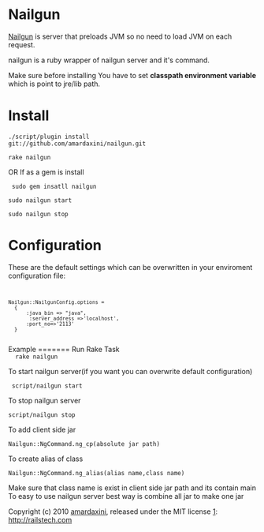 Nailgun
=======
  [Nailgun][1] is server that preloads JVM so no need to load JVM on each request.


   nailgun is a ruby wrapper of nailgun server and it's command.


  Make sure before installing You have to set **classpath environment variable**
  which is point to jre/lib path.


  [1]:http://martiansoftware.com/nailgun
Install
=======

<code>./script/plugin install git://github.com/amardaxini/nailgun.git</code>

<code>rake nailgun</code>

OR If as a gem is install

<code> sudo gem insatll nailgun </code>

<code>sudo nailgun start</code>

<code>sudo nailgun stop</code>

Configuration
==============

These are the default settings which can be overwritten in your enviroment configuration file:
<code>


    Nailgun::NailgunConfig.options =
      {
          :java_bin => "java",
           :server_address =>'localhost',
          :port_no=>'2113'
      }


</code>
Example
=======
Run Rake Task
<code>
  rake nailgun
</code>

To start nailgun server(if you want you can overwrite default configuration)

<code> script/nailgun start</code>

To stop nailgun server

<code>script/nailgun stop</code>

To add client side jar

<code>Nailgun::NgCommand.ng_cp(absolute jar path)</code>

To create alias of class

<code>Nailgun::NgCommand.ng_alias(alias name,class name)</code>

Make sure that class name is exist in client side jar path and its contain main
To easy to use nailgun server best way is combine all jar to make one jar

Copyright (c) 2010 [amardaxini][1], released under the MIT license
[1]: http://railstech.com
